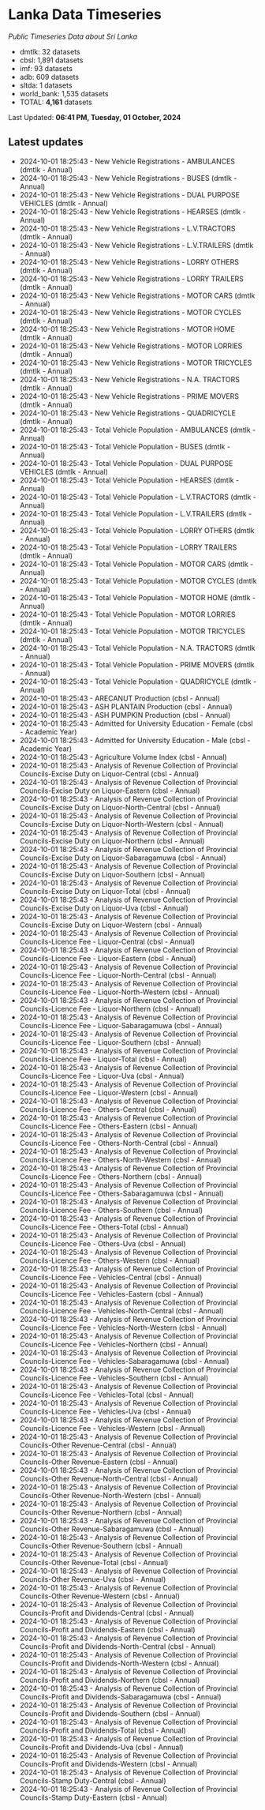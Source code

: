 # Lanka Data Timeseries
*Public Timeseries Data about Sri Lanka*

* dmtlk: 32 datasets
* cbsl: 1,891 datasets
* imf: 93 datasets
* adb: 609 datasets
* sltda: 1 datasets
* world_bank: 1,535 datasets
* TOTAL: **4,161** datasets

Last Updated: **06:41 PM, Tuesday, 01 October, 2024**

## Latest updates

* 2024-10-01 18:25:43 - New Vehicle Registrations - AMBULANCES (dmtlk - Annual)
* 2024-10-01 18:25:43 - New Vehicle Registrations - BUSES (dmtlk - Annual)
* 2024-10-01 18:25:43 - New Vehicle Registrations - DUAL PURPOSE VEHICLES (dmtlk - Annual)
* 2024-10-01 18:25:43 - New Vehicle Registrations - HEARSES (dmtlk - Annual)
* 2024-10-01 18:25:43 - New Vehicle Registrations - L.V.TRACTORS (dmtlk - Annual)
* 2024-10-01 18:25:43 - New Vehicle Registrations - L.V.TRAILERS (dmtlk - Annual)
* 2024-10-01 18:25:43 - New Vehicle Registrations - LORRY OTHERS (dmtlk - Annual)
* 2024-10-01 18:25:43 - New Vehicle Registrations - LORRY TRAILERS (dmtlk - Annual)
* 2024-10-01 18:25:43 - New Vehicle Registrations - MOTOR CARS (dmtlk - Annual)
* 2024-10-01 18:25:43 - New Vehicle Registrations - MOTOR CYCLES (dmtlk - Annual)
* 2024-10-01 18:25:43 - New Vehicle Registrations - MOTOR HOME (dmtlk - Annual)
* 2024-10-01 18:25:43 - New Vehicle Registrations - MOTOR LORRIES (dmtlk - Annual)
* 2024-10-01 18:25:43 - New Vehicle Registrations - MOTOR TRICYCLES (dmtlk - Annual)
* 2024-10-01 18:25:43 - New Vehicle Registrations - N.A. TRACTORS (dmtlk - Annual)
* 2024-10-01 18:25:43 - New Vehicle Registrations - PRIME MOVERS (dmtlk - Annual)
* 2024-10-01 18:25:43 - New Vehicle Registrations - QUADRICYCLE (dmtlk - Annual)
* 2024-10-01 18:25:43 - Total Vehicle Population - AMBULANCES (dmtlk - Annual)
* 2024-10-01 18:25:43 - Total Vehicle Population - BUSES (dmtlk - Annual)
* 2024-10-01 18:25:43 - Total Vehicle Population - DUAL PURPOSE VEHICLES (dmtlk - Annual)
* 2024-10-01 18:25:43 - Total Vehicle Population - HEARSES (dmtlk - Annual)
* 2024-10-01 18:25:43 - Total Vehicle Population - L.V.TRACTORS (dmtlk - Annual)
* 2024-10-01 18:25:43 - Total Vehicle Population - L.V.TRAILERS (dmtlk - Annual)
* 2024-10-01 18:25:43 - Total Vehicle Population - LORRY OTHERS (dmtlk - Annual)
* 2024-10-01 18:25:43 - Total Vehicle Population - LORRY TRAILERS (dmtlk - Annual)
* 2024-10-01 18:25:43 - Total Vehicle Population - MOTOR CARS (dmtlk - Annual)
* 2024-10-01 18:25:43 - Total Vehicle Population - MOTOR CYCLES (dmtlk - Annual)
* 2024-10-01 18:25:43 - Total Vehicle Population - MOTOR HOME (dmtlk - Annual)
* 2024-10-01 18:25:43 - Total Vehicle Population - MOTOR LORRIES (dmtlk - Annual)
* 2024-10-01 18:25:43 - Total Vehicle Population - MOTOR TRICYCLES (dmtlk - Annual)
* 2024-10-01 18:25:43 - Total Vehicle Population - N.A. TRACTORS (dmtlk - Annual)
* 2024-10-01 18:25:43 - Total Vehicle Population - PRIME MOVERS (dmtlk - Annual)
* 2024-10-01 18:25:43 - Total Vehicle Population - QUADRICYCLE (dmtlk - Annual)
* 2024-10-01 18:25:43 - ARECANUT Production (cbsl - Annual)
* 2024-10-01 18:25:43 - ASH PLANTAIN Production (cbsl - Annual)
* 2024-10-01 18:25:43 - ASH PUMPKIN Production (cbsl - Annual)
* 2024-10-01 18:25:43 - Admitted for University Education - Female (cbsl - Academic Year)
* 2024-10-01 18:25:43 - Admitted for University Education - Male (cbsl - Academic Year)
* 2024-10-01 18:25:43 - Agriculture Volume Index (cbsl - Annual)
* 2024-10-01 18:25:43 - Analysis of Revenue Collection of Provincial Councils-Excise Duty on Liquor-Central (cbsl - Annual)
* 2024-10-01 18:25:43 - Analysis of Revenue Collection of Provincial Councils-Excise Duty on Liquor-Eastern (cbsl - Annual)
* 2024-10-01 18:25:43 - Analysis of Revenue Collection of Provincial Councils-Excise Duty on Liquor-North-Central (cbsl - Annual)
* 2024-10-01 18:25:43 - Analysis of Revenue Collection of Provincial Councils-Excise Duty on Liquor-North-Western (cbsl - Annual)
* 2024-10-01 18:25:43 - Analysis of Revenue Collection of Provincial Councils-Excise Duty on Liquor-Northern (cbsl - Annual)
* 2024-10-01 18:25:43 - Analysis of Revenue Collection of Provincial Councils-Excise Duty on Liquor-Sabaragamuwa (cbsl - Annual)
* 2024-10-01 18:25:43 - Analysis of Revenue Collection of Provincial Councils-Excise Duty on Liquor-Southern (cbsl - Annual)
* 2024-10-01 18:25:43 - Analysis of Revenue Collection of Provincial Councils-Excise Duty on Liquor-Total (cbsl - Annual)
* 2024-10-01 18:25:43 - Analysis of Revenue Collection of Provincial Councils-Excise Duty on Liquor-Uva (cbsl - Annual)
* 2024-10-01 18:25:43 - Analysis of Revenue Collection of Provincial Councils-Excise Duty on Liquor-Western (cbsl - Annual)
* 2024-10-01 18:25:43 - Analysis of Revenue Collection of Provincial Councils-Licence Fee - Liquor-Central (cbsl - Annual)
* 2024-10-01 18:25:43 - Analysis of Revenue Collection of Provincial Councils-Licence Fee - Liquor-Eastern (cbsl - Annual)
* 2024-10-01 18:25:43 - Analysis of Revenue Collection of Provincial Councils-Licence Fee - Liquor-North-Central (cbsl - Annual)
* 2024-10-01 18:25:43 - Analysis of Revenue Collection of Provincial Councils-Licence Fee - Liquor-North-Western (cbsl - Annual)
* 2024-10-01 18:25:43 - Analysis of Revenue Collection of Provincial Councils-Licence Fee - Liquor-Northern (cbsl - Annual)
* 2024-10-01 18:25:43 - Analysis of Revenue Collection of Provincial Councils-Licence Fee - Liquor-Sabaragamuwa (cbsl - Annual)
* 2024-10-01 18:25:43 - Analysis of Revenue Collection of Provincial Councils-Licence Fee - Liquor-Southern (cbsl - Annual)
* 2024-10-01 18:25:43 - Analysis of Revenue Collection of Provincial Councils-Licence Fee - Liquor-Total (cbsl - Annual)
* 2024-10-01 18:25:43 - Analysis of Revenue Collection of Provincial Councils-Licence Fee - Liquor-Uva (cbsl - Annual)
* 2024-10-01 18:25:43 - Analysis of Revenue Collection of Provincial Councils-Licence Fee - Liquor-Western (cbsl - Annual)
* 2024-10-01 18:25:43 - Analysis of Revenue Collection of Provincial Councils-Licence Fee - Others-Central (cbsl - Annual)
* 2024-10-01 18:25:43 - Analysis of Revenue Collection of Provincial Councils-Licence Fee - Others-Eastern (cbsl - Annual)
* 2024-10-01 18:25:43 - Analysis of Revenue Collection of Provincial Councils-Licence Fee - Others-North-Central (cbsl - Annual)
* 2024-10-01 18:25:43 - Analysis of Revenue Collection of Provincial Councils-Licence Fee - Others-North-Western (cbsl - Annual)
* 2024-10-01 18:25:43 - Analysis of Revenue Collection of Provincial Councils-Licence Fee - Others-Northern (cbsl - Annual)
* 2024-10-01 18:25:43 - Analysis of Revenue Collection of Provincial Councils-Licence Fee - Others-Sabaragamuwa (cbsl - Annual)
* 2024-10-01 18:25:43 - Analysis of Revenue Collection of Provincial Councils-Licence Fee - Others-Southern (cbsl - Annual)
* 2024-10-01 18:25:43 - Analysis of Revenue Collection of Provincial Councils-Licence Fee - Others-Total (cbsl - Annual)
* 2024-10-01 18:25:43 - Analysis of Revenue Collection of Provincial Councils-Licence Fee - Others-Uva (cbsl - Annual)
* 2024-10-01 18:25:43 - Analysis of Revenue Collection of Provincial Councils-Licence Fee - Others-Western (cbsl - Annual)
* 2024-10-01 18:25:43 - Analysis of Revenue Collection of Provincial Councils-Licence Fee - Vehicles-Central (cbsl - Annual)
* 2024-10-01 18:25:43 - Analysis of Revenue Collection of Provincial Councils-Licence Fee - Vehicles-Eastern (cbsl - Annual)
* 2024-10-01 18:25:43 - Analysis of Revenue Collection of Provincial Councils-Licence Fee - Vehicles-North-Central (cbsl - Annual)
* 2024-10-01 18:25:43 - Analysis of Revenue Collection of Provincial Councils-Licence Fee - Vehicles-North-Western (cbsl - Annual)
* 2024-10-01 18:25:43 - Analysis of Revenue Collection of Provincial Councils-Licence Fee - Vehicles-Northern (cbsl - Annual)
* 2024-10-01 18:25:43 - Analysis of Revenue Collection of Provincial Councils-Licence Fee - Vehicles-Sabaragamuwa (cbsl - Annual)
* 2024-10-01 18:25:43 - Analysis of Revenue Collection of Provincial Councils-Licence Fee - Vehicles-Southern (cbsl - Annual)
* 2024-10-01 18:25:43 - Analysis of Revenue Collection of Provincial Councils-Licence Fee - Vehicles-Total (cbsl - Annual)
* 2024-10-01 18:25:43 - Analysis of Revenue Collection of Provincial Councils-Licence Fee - Vehicles-Uva (cbsl - Annual)
* 2024-10-01 18:25:43 - Analysis of Revenue Collection of Provincial Councils-Licence Fee - Vehicles-Western (cbsl - Annual)
* 2024-10-01 18:25:43 - Analysis of Revenue Collection of Provincial Councils-Other Revenue-Central (cbsl - Annual)
* 2024-10-01 18:25:43 - Analysis of Revenue Collection of Provincial Councils-Other Revenue-Eastern (cbsl - Annual)
* 2024-10-01 18:25:43 - Analysis of Revenue Collection of Provincial Councils-Other Revenue-North-Central (cbsl - Annual)
* 2024-10-01 18:25:43 - Analysis of Revenue Collection of Provincial Councils-Other Revenue-North-Western (cbsl - Annual)
* 2024-10-01 18:25:43 - Analysis of Revenue Collection of Provincial Councils-Other Revenue-Northern (cbsl - Annual)
* 2024-10-01 18:25:43 - Analysis of Revenue Collection of Provincial Councils-Other Revenue-Sabaragamuwa (cbsl - Annual)
* 2024-10-01 18:25:43 - Analysis of Revenue Collection of Provincial Councils-Other Revenue-Southern (cbsl - Annual)
* 2024-10-01 18:25:43 - Analysis of Revenue Collection of Provincial Councils-Other Revenue-Total (cbsl - Annual)
* 2024-10-01 18:25:43 - Analysis of Revenue Collection of Provincial Councils-Other Revenue-Uva (cbsl - Annual)
* 2024-10-01 18:25:43 - Analysis of Revenue Collection of Provincial Councils-Other Revenue-Western (cbsl - Annual)
* 2024-10-01 18:25:43 - Analysis of Revenue Collection of Provincial Councils-Profit and Dividends-Central (cbsl - Annual)
* 2024-10-01 18:25:43 - Analysis of Revenue Collection of Provincial Councils-Profit and Dividends-Eastern (cbsl - Annual)
* 2024-10-01 18:25:43 - Analysis of Revenue Collection of Provincial Councils-Profit and Dividends-North-Central (cbsl - Annual)
* 2024-10-01 18:25:43 - Analysis of Revenue Collection of Provincial Councils-Profit and Dividends-North-Western (cbsl - Annual)
* 2024-10-01 18:25:43 - Analysis of Revenue Collection of Provincial Councils-Profit and Dividends-Northern (cbsl - Annual)
* 2024-10-01 18:25:43 - Analysis of Revenue Collection of Provincial Councils-Profit and Dividends-Sabaragamuwa (cbsl - Annual)
* 2024-10-01 18:25:43 - Analysis of Revenue Collection of Provincial Councils-Profit and Dividends-Southern (cbsl - Annual)
* 2024-10-01 18:25:43 - Analysis of Revenue Collection of Provincial Councils-Profit and Dividends-Total (cbsl - Annual)
* 2024-10-01 18:25:43 - Analysis of Revenue Collection of Provincial Councils-Profit and Dividends-Uva (cbsl - Annual)
* 2024-10-01 18:25:43 - Analysis of Revenue Collection of Provincial Councils-Profit and Dividends-Western (cbsl - Annual)
* 2024-10-01 18:25:43 - Analysis of Revenue Collection of Provincial Councils-Stamp Duty-Central (cbsl - Annual)
* 2024-10-01 18:25:43 - Analysis of Revenue Collection of Provincial Councils-Stamp Duty-Eastern (cbsl - Annual)